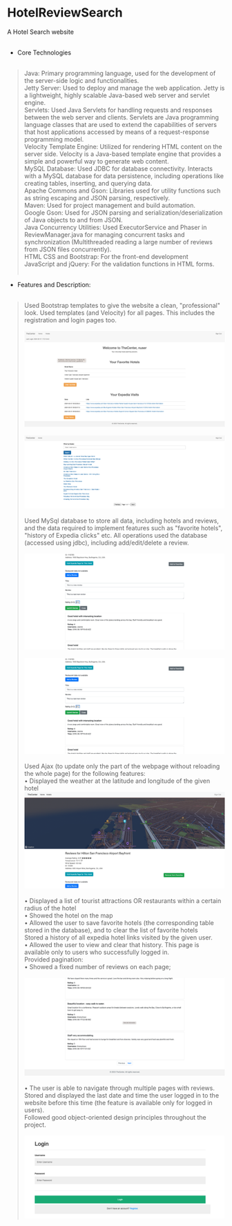 # HotelReviewSearch   
A Hotel Search website  <br><br>
* Core Technologies <br><br>
> Java: Primary programming language, used for the development of the server-side logic and functionalities. <br>
> Jetty Server: Used to deploy and manage the web application. Jetty is a lightweight, highly scalable Java-based web server and servlet engine. <br>
> Servlets: Used Java Servlets for handling requests and responses between the web server and clients. Servlets are Java programming language classes that are used to extend the capabilities of servers that host applications accessed by means of a request-response programming model.  
> Velocity Template Engine: Utilized for rendering HTML content on the server side. Velocity is a Java-based template engine that provides a simple and powerful way to generate web content.  
> MySQL Database: Used JDBC for database connectivity. Interacts with a MySQL database for data persistence, including operations like creating tables, inserting, and querying data.  
> Apache Commons and Gson: Libraries used for utility functions such as string escaping and JSON parsing, respectively.  
> Maven: Used for project management and build automation.  
> Google Gson: Used for JSON parsing and serialization/deserialization of Java objects to and from JSON.  
> Java Concurrency Utilities: Used ExecutorService and Phaser in ReviewManager.java for managing concurrent tasks and synchronization (Multithreaded reading a large number of reviews from JSON files concurrently).  
> HTML CSS and Bootstrap: For the front-end development  
> JavaScript and jQuery: For the validation functions in HTML forms. <br> <br>

* Features and Description: <br><br>
> Used Bootstrap templates to give the website a clean, "professional" look. Used templates (and Velocity) for all pages. This includes the registration and login pages too.   <br><br>
![Alt text for the image](https://raw.githubusercontent.com/punnam14/HotelReviewSearch/main/Website%20Demo%20Images/Screenshot%202024-02-21%20at%205.49.49%20PM.png) <br><br>
![Alt text for the image](https://raw.githubusercontent.com/punnam14/HotelReviewSearch/main/Website%20Demo%20Images/Screenshot%202024-02-21%20at%205.47.55%20PM.png) <br><br>
> Used MySql database to store all data, including hotels and reviews, and the data required to implement features such as "favorite hotels", "history of Expedia clicks" etc. All operations used the database (accessed using jdbc), including add/edit/delete a review.   <br><br>
![Alt text for the image](https://raw.githubusercontent.com/punnam14/HotelReviewSearch/main/Website%20Demo%20Images/Screenshot%202024-02-21%20at%205.51.19%20PM.png) <br><br>
![Alt text for the image](https://raw.githubusercontent.com/punnam14/HotelReviewSearch/main/Website%20Demo%20Images/Screenshot%202024-02-21%20at%205.51.19%20PM.png) <br><br>
> Used Ajax (to update only the part of the webpage without reloading the whole page) for the following features:  
> • Displayed the weather at the latitude and longitude of the given hotel  
![Alt text for the image](https://raw.githubusercontent.com/punnam14/HotelReviewSearch/main/Website%20Demo%20Images/Screenshot%202024-02-21%20at%205.48.31%20PM.png) <br><br>
> • Displayed a list of tourist attractions OR restaurants within a certain radius of the hotel   
> • Showed the hotel on the map  
> • Allowed the user to save favorite hotels (the corresponding table stored in the database), and to clear the list of favorite hotels  
> Stored a history of all expedia hotel links visited by the given user.   
> • Allowed the user to view and clear that history. This page is available only to users who successfully logged in.  
> Provided pagination:  
> • Showed a fixed number of reviews on each page;  <br><br>
![Alt text for the image](https://raw.githubusercontent.com/punnam14/HotelReviewSearch/main/Website%20Demo%20Images/Screenshot%202024-02-21%20at%205.48.58%20PM.png) <br><br>
> • The user is able to navigate through multiple pages with reviews.  
> Stored and displayed the last date and time the user logged in to the website before this time (the feature is available only for logged in users).  
> Followed good object-oriented design principles throughout the project.   <br><br>
![Alt text for the image](https://raw.githubusercontent.com/punnam14/HotelReviewSearch/main/Website%20Demo%20Images/Screenshot%202024-02-21%20at%205.49.19%20PM.png)
